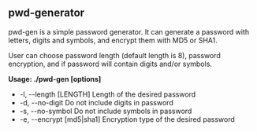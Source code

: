 pwd-generator
------------

pwd-gen is a simple password generator. It can generate a password with letters, digits and symbols, and encrypt them with MD5 or SHA1.

User can choose password length (default length is 8), password encryption, and if password will contain digits and/or symbols.



<b>Usage: ./pwd-gen [options]</b>
*    -l, --length [LENGTH]            Length of the desired password
*    -d, --no-digit                   Do not include digits in password
*    -s, --no-symbol                  Do not include symbols in password
*    -e, --encrypt [md5|sha1]         Encryption type of the desired password
